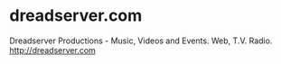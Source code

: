 # dreadserver.com

Dreadserver Productions - Music, Videos and Events. Web, T.V. Radio. 
http://dreadserver.com

